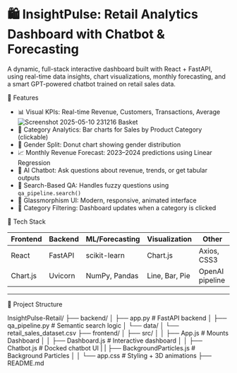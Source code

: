 # 🛍️ InsightPulse: Retail Analytics Dashboard with Chatbot & Forecasting

A dynamic, full-stack interactive dashboard built with React + FastAPI, using real-time data insights, chart visualizations, monthly forecasting, and a smart GPT-powered chatbot trained on retail sales data.

🚀 Features

- 📊 Visual KPIs: Real-time Revenue, Customers, Transactions, Average![Screenshot 2025-05-10 231216](https://github.com/user-attachments/assets/b30dfcc0-0958-448c-987e-35d6d8549faf)
 Basket
- 💼 Category Analytics: Bar charts for Sales by Product Category (clickable)
- 👥 Gender Split: Donut chart showing gender distribution
- 📈 Monthly Revenue Forecast: 2023–2024 predictions using Linear Regression
- 🤖 AI Chatbot: Ask questions about revenue, trends, or get tabular outputs
- 🧠 Search-Based QA: Handles fuzzy questions using `qa_pipeline.search()`
- 🎨 Glassmorphism UI: Modern, responsive, animated interface
- 🔁 Category Filtering: Dashboard updates when a category is clicked


🧰 Tech Stack

| Frontend      | Backend       | ML/Forecasting | Visualization | Other           |
|---------------|---------------|----------------|----------------|-----------------|
| React         | FastAPI       | scikit-learn   | Chart.js       | Axios, CSS3     |
| Chart.js      | Uvicorn       | NumPy, Pandas  | Line, Bar, Pie | OpenAI pipeline |

---

📂 Project Structure

InsightPulse-Retail/
├── backend/
│ ├── app.py # FastAPI backend
│ ├── qa_pipeline.py # Semantic search logic
│ └── data/
│ └── retail_sales_dataset.csv
├── frontend/
│ ├── src/
│ │ ├── App.js # Mounts Dashboard
│ │ ├── Dashboard.js # Interactive dashboard
│ │ ├── Chatbot.js # Docked chatbot UI
| | ├── BackgroundParticles.js # Background Particles
│ │ └── app.css # Styling + 3D animations
├── README.md

